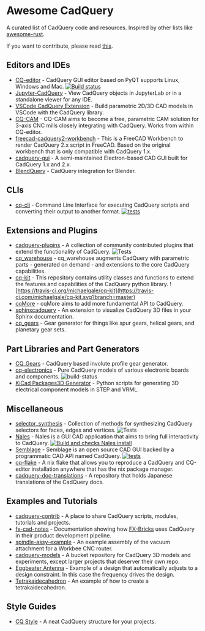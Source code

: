 # Awesome CadQuery

A curated list of CadQuery code and resources. Inspired by other lists like [awesome-rust](https://github.com/rust-unofficial/awesome-rust).

If you want to contribute, please read [this](CONTRIBUTING.md).

## Editors and IDEs

* [CQ-editor](https://github.com/CadQuery/CQ-editor) - CadQuery GUI editor based on PyQT supports Linux, Windows and Mac. [![Build status](https://ci.appveyor.com/api/projects/status/g98rs7la393mgy91/branch/master?svg=true)](https://ci.appveyor.com/project/adam-urbanczyk/cq-editor/branch/master)
* [Jupyter-CadQuery](https://github.com/bernhard-42/jupyter-cadquery) - View CadQuery objects in JupyterLab or in a standalone viewer for any IDE.
* [VSCode CadQuery Extension](https://github.com/roipoussiere/cadquery-vscode) - Build parametric 2D/3D CAD models in VSCode with the CadQuery library.
* [CQ-CAM](https://github.com/voneiden/cq-cam) - CQ-CAM aims to become a free, parametric CAM solution for 3-axis CNC mills closely integrating with CadQuery. Works from within CQ-editor.
* [freecad-cadquery2-workbench](https://github.com/jpmlt/freecad-cadquery2-workbench) - This is a FreeCAD Workbench to render CadQuery 2.x script in FreeCAD. Based on the original workbench that is only compatible with CadQuery 1.x.
* [cadquery-gui](https://github.com/jmwright/cadquery-gui) - A semi-maintained Electron-based CAD GUI built for CadQuery 1.x and 2.x.
* [BlendQuery](https://github.com/uki-dev/blendquery) - CadQuery integration for Blender.


## CLIs

* [cq-cli](https://github.com/CadQuery/cq-cli) - Command Line Interface for executing CadQuery scripts and converting their output to another format. [![tests](https://github.com/CadQuery/cq-cli/workflows/tests/badge.svg)](https://github.com/CadQuery/cq-cli/actions)

## Extensions and Plugins

* [cadquery-plugins](https://github.com/CadQuery/cadquery-plugins) - A collection of community contributed plugins that extend the functionality of CadQuery. ![Tests](https://github.com/CadQuery/cadquery-plugins/actions/workflows/tests-actions.yml/badge.svg?branch=main)
* [cq_warehouse](https://github.com/gumyr/cq_warehouse) - cq_warehouse augments CadQuery with parametric parts - generated on demand - and extensions to the core CadQuery capabilities.
* [cq-kit](https://github.com/michaelgale/cq-kit) - This repository contains utility classes and functions to extend the features and capabilities of the CadQuery python library. ![https://travis-ci.org/michaelgale/cq-kit](https://travis-ci.com/michaelgale/cq-kit.svg?branch=master)
* [cqMore](https://github.com/JustinSDK/cqMore) - cqMore aims to add more fundamental API to CadQuery.
* [sphinxcadquery](https://github.com/CadQuery/sphinxcadquery) - An extension to visualize CadQuery 3D files in your Sphinx documentation.
* [cq_gears](https://github.com/meadiode/cq_gears) - Gear generator for things like spur gears, helical gears, and planetary gear sets.

## Part Libraries and Part Generators

* [CQ_Gears](https://github.com/meadiode/cq_gears) - CadQuery based involute profile gear generator.
* [cq-electronics](https://github.com/sethfischer/cq-electronics) - Pure CadQuery models of various electronic boards and components. ![build-status](https://github.com/sethfischer/cq-electronics/actions/workflows/build.yml/badge.svg)
* [KiCad Packages3D Generator](https://gitlab.com/kicad/libraries/kicad-packages3D-generator) - Python scripts for generating 3D electrical component models in STEP and VRML.

## Miscellaneous

* [selector_synthesis](https://github.com/jmwright/selector_synthesis) - Collection of methods for synthesizing CadQuery selectors for faces, edges and vertices. ![Tests](https://github.com/jmwright/selector-synthesis/actions/workflows/run_tests.yml/badge.svg)
* [Nales](https://github.com/Jojain/Nales) - Nales is a GUI CAD application that aims to bring full interactivity to CadQuery. [![Build and checks Nales install](https://github.com/Jojain/Nales/actions/workflows/build_and_checks.yaml/badge.svg)](https://github.com/Jojain/Nales/actions/workflows/build_and_checks.yaml)
* [Semblage](https://github.com/7BIndustries/Semblage) - Semblage is an open source CAD GUI backed by a programmatic CAD API named CadQuery. [![tests](https://github.com/7BIndustries/Semblage/actions/workflows/tests.yml/badge.svg)](https://github.com/7BIndustries/Semblage/actions/workflows/tests.yml)
* [cq-flake](https://github.com/marcus7070/cq-flake) - A nix flake that allows you to reproduce a CadQuery and CQ-editor installation anywhere that has the nix package manager.
* [cadquery-doc-translations](https://github.com/tkoyama010/cadquery-doc-translations) - A repository that holds Japanese translations of the CadQuery docs.

## Examples and Tutorials

* [cadquery-contrib](https://github.com/CadQuery/cadquery-contrib) - A place to share CadQuery scripts, modules, tutorials and projects.
* [fx-cad-notes](https://github.com/fx-bricks/fx-cad-notes) - Documentation showing how [FX-Bricks](https://shop.fxbricks.com/) uses CadQuery in their product development pipeline.
* [spindle-assy-example](https://github.com/marcus7070/spindle-assy-example) - An example assembly of the vacuum attachment for a Workbee CNC router.
* [cadquery-models](https://github.com/tanius/cadquery-models) - A bucket repository for CadQuery 3D models and experiments, except larger projects that deserver their own repo.
* [Eggbeater Antenna](https://github.com/jmwright/cadquery-projects/tree/master/eggbeater-antenna) - Example of a design that automatically adjusts to a design constraint. In this case the frequency drives the design.
* [Tetrakaidecahedron](https://github.com/bragostin/CadQuery-Examples/blob/main/Tetrakaidecahedron.py) - An example of how to create a tetrakaidecahedron.

## Style Guides

* [CQ Style](https://github.com/jpoles1/cq_style) - A neat CadQuery structure for your projects.
